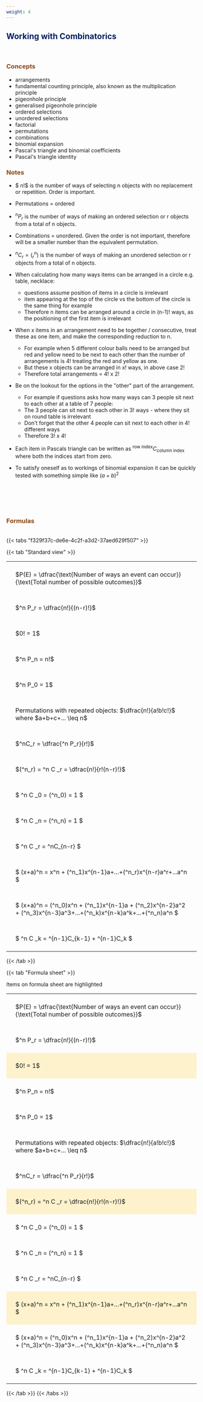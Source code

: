 ```yaml
---
weight: 4
---
```


## <span style="color:RGB(0,32,96"> Working with Combinatorics </span> 
<br>

### <span style="color:RGB(139,69,19)">  Concepts </span>

 - arrangements
 - fundamental counting principle, also known as the multiplication principle
 - pigeonhole principle
 - generalised pigeonhole principle
 - ordered selections
 - unordered selections
 - factorial
 - permutations
 - combinations
 - binomial expansion
 - Pascal's triangle and binomial coefficients
 - Pascal's triangle identity


### <span style="color:RGB(139,69,19)">  Notes </span>

 - $ n!$ is the number of ways of selecting n objects with no replacement or repetition.  Order is important.

 - Permutations = ordered

 - $^nP_r$ is the number of ways of making an ordered selection or r objects from a total of n objects.

 - Combinations = unordered.  Given the order is not important, therefore will be a smaller number than the equivalent permutation.

 - $^nC_r = (^n_r)$ is the number of ways of making an unordered selection or r objects from a total of n objects.

 - When calculating how many ways items can be arranged in a circle e.g. table, necklace:
    * questions assume position of items in a circle is irrelevant
    * item appearing at the top of the circle vs the bottom of the circle is the same thing for example
    * Therefore n items can be arranged around a circle in (n-1)! ways, as the positioning of the first item is irrelevant

 - When x items in an arrangement need to be together / consecutive, treat these as one item, and make the corresponding reduction to n.
     * For example when 5 different colour balls need to be arranged but red and yellow need to be next to each other than the number of arrangements is 4! treating the red and yellow as one.
     * But these x objects can be arranged in x! ways, in above case 2!
    * Therefore total arrangements  = 4! x 2!

 - Be on the lookout for the options in the "other" part of the arrangement.
    * For example if questions asks how many ways can 3 people sit next to each other at a table of 7 people:
    * The 3 people can sit next to each other in 3! ways  - where they sit on round table is irrelevant
    * Don’t forget that the other 4 people can sit next to each other in 4! different ways
    * Therefore 3! x 4!

 - Each item in Pascals triangle can be written as $^{\text{row index}}C_{\text{column index}}$ where both the indices start from zero.
 
 - To satisfy oneself as to workings of binomial expansion it can be quickly tested with something simple like $(a+b)^2$



<BR><BR>



<br>


###  <span style="color:RGB(139,69,19)"> Formulas </span>
<br>
{{< tabs "f329f37c-de6e-4c2f-a3d2-37aed629f507" >}}

{{< tab "Standard view" >}}

<style type="text/css">
#T_e4846 th.col_heading {
  text-align: left;
  font-size: 1em;
}
#T_e4846 td {
  text-align: left;
  font-size: 1em;
  padding: 1.5em;
}
</style>
<table id="T_e4846">
  <thead>
  </thead>
  <tbody>
    <tr>
      <td id="T_e4846_row0_col0" class="data row0 col0" >$P(E) = \dfrac{\text{Number of ways an event can occur}}{\text{Total number of possible outcomes}}$</td>
    </tr>
    <tr>
      <td id="T_e4846_row1_col0" class="data row1 col0" >$^n P_r = \dfrac{n!}{(n-r)!}$</td>
    </tr>
    <tr>
      <td id="T_e4846_row2_col0" class="data row2 col0" >$0! = 1$</td>
    </tr>
    <tr>
      <td id="T_e4846_row3_col0" class="data row3 col0" >$^n P_n = n!$</td>
    </tr>
    <tr>
      <td id="T_e4846_row4_col0" class="data row4 col0" >$^n P_0 = 1$</td>
    </tr>
    <tr>
      <td id="T_e4846_row5_col0" class="data row5 col0" >Permutations with repeated objects: $\dfrac{n!}{a!b!c!}$ where $a+b+c+... \leq n$</td>
    </tr>
    <tr>
      <td id="T_e4846_row6_col0" class="data row6 col0" >$^nC_r = \dfrac{^n P_r}{r!}$</td>
    </tr>
    <tr>
      <td id="T_e4846_row7_col0" class="data row7 col0" >$(^n_r) = ^n C _r = \dfrac{n!}{r!(n-r)!}$</td>
    </tr>
    <tr>
      <td id="T_e4846_row8_col0" class="data row8 col0" >$ ^n C _0 = (^n_0) = 1 $</td>
    </tr>
    <tr>
      <td id="T_e4846_row9_col0" class="data row9 col0" >$ ^n C _n = (^n_n) = 1 $</td>
    </tr>
    <tr>
      <td id="T_e4846_row10_col0" class="data row10 col0" >$ ^n C _r = ^nC_{n-r} $</td>
    </tr>
    <tr>
      <td id="T_e4846_row11_col0" class="data row11 col0" >$ (x+a)^n = x^n + (^n_1)x^{n-1}a+...+(^n_r)x^{n-r}a^r+...a^n    $</td>
    </tr>
    <tr>
      <td id="T_e4846_row12_col0" class="data row12 col0" >$ (x+a)^n = (^n_0)x^n + (^n_1)x^{n-1}a + (^n_2)x^{n-2}a^2 + (^n_3)x^{n-3}a^3+...+(^n_k)x^{n-k}a^k+...+(^n_n)a^n $</td>
    </tr>
    <tr>
      <td id="T_e4846_row13_col0" class="data row13 col0" >$ ^n C _k = ^{n-1}C_{k-1} + ^{n-1}C_k $</td>
    </tr>
  </tbody>
</table>
{{< /tab >}}

{{< tab "Formula sheet" >}}

Items on formula sheet are highlighted 
<br>
<style type="text/css">
#T_d0f33 th.col_heading {
  text-align: left;
  font-size: 1em;
}
#T_d0f33 td {
  text-align: left;
  font-size: 1em;
  padding: 1.5em;
}
#T_d0f33_row0_col0, #T_d0f33_row1_col0, #T_d0f33_row3_col0, #T_d0f33_row4_col0, #T_d0f33_row5_col0, #T_d0f33_row6_col0, #T_d0f33_row8_col0, #T_d0f33_row9_col0, #T_d0f33_row10_col0, #T_d0f33_row12_col0, #T_d0f33_row13_col0 {
  background-color: rgba(0,0,0,0);
}
#T_d0f33_row2_col0, #T_d0f33_row7_col0, #T_d0f33_row11_col0 {
  background-color: rgba(255,194,10, 0.2);
}
</style>
<table id="T_d0f33">
  <thead>
  </thead>
  <tbody>
    <tr>
      <td id="T_d0f33_row0_col0" class="data row0 col0" >$P(E) = \dfrac{\text{Number of ways an event can occur}}{\text{Total number of possible outcomes}}$</td>
    </tr>
    <tr>
      <td id="T_d0f33_row1_col0" class="data row1 col0" >$^n P_r = \dfrac{n!}{(n-r)!}$</td>
    </tr>
    <tr>
      <td id="T_d0f33_row2_col0" class="data row2 col0" >$0! = 1$</td>
    </tr>
    <tr>
      <td id="T_d0f33_row3_col0" class="data row3 col0" >$^n P_n = n!$</td>
    </tr>
    <tr>
      <td id="T_d0f33_row4_col0" class="data row4 col0" >$^n P_0 = 1$</td>
    </tr>
    <tr>
      <td id="T_d0f33_row5_col0" class="data row5 col0" >Permutations with repeated objects: $\dfrac{n!}{a!b!c!}$ where $a+b+c+... \leq n$</td>
    </tr>
    <tr>
      <td id="T_d0f33_row6_col0" class="data row6 col0" >$^nC_r = \dfrac{^n P_r}{r!}$</td>
    </tr>
    <tr>
      <td id="T_d0f33_row7_col0" class="data row7 col0" >$(^n_r) = ^n C _r = \dfrac{n!}{r!(n-r)!}$</td>
    </tr>
    <tr>
      <td id="T_d0f33_row8_col0" class="data row8 col0" >$ ^n C _0 = (^n_0) = 1 $</td>
    </tr>
    <tr>
      <td id="T_d0f33_row9_col0" class="data row9 col0" >$ ^n C _n = (^n_n) = 1 $</td>
    </tr>
    <tr>
      <td id="T_d0f33_row10_col0" class="data row10 col0" >$ ^n C _r = ^nC_{n-r} $</td>
    </tr>
    <tr>
      <td id="T_d0f33_row11_col0" class="data row11 col0" >$ (x+a)^n = x^n + (^n_1)x^{n-1}a+...+(^n_r)x^{n-r}a^r+...a^n    $</td>
    </tr>
    <tr>
      <td id="T_d0f33_row12_col0" class="data row12 col0" >$ (x+a)^n = (^n_0)x^n + (^n_1)x^{n-1}a + (^n_2)x^{n-2}a^2 + (^n_3)x^{n-3}a^3+...+(^n_k)x^{n-k}a^k+...+(^n_n)a^n $</td>
    </tr>
    <tr>
      <td id="T_d0f33_row13_col0" class="data row13 col0" >$ ^n C _k = ^{n-1}C_{k-1} + ^{n-1}C_k $</td>
    </tr>
  </tbody>
</table>
{{< /tab >}}
{{< /tabs >}}